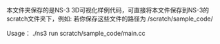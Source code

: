 本文件夹保存的是NS-3 3D可视化样例代码，可直接将本文件保存到NS-3的scratch文件夹下，例如:
若你保存这些文件的路径为 /scratch/sample_code/

Usage：
  ./ns3 run scratch/sample_code/main.cc
